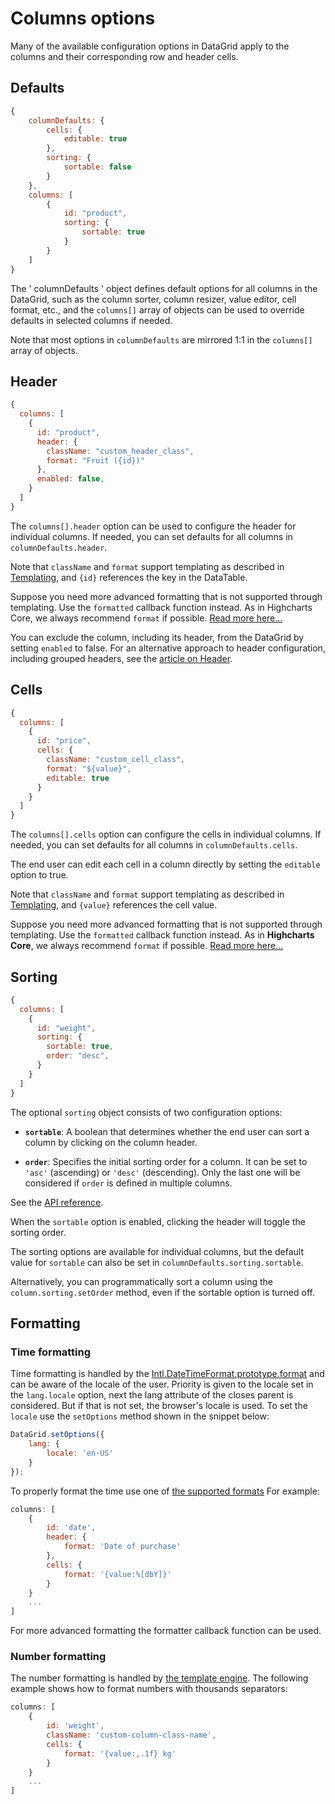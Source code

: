 # Columns options

Many of the available configuration options in DataGrid apply to the columns and their corresponding row and header cells.

## Defaults

```js
{
    columnDefaults: {
        cells: {
            editable: true
        },
        sorting: {
            sortable: false
        }
    },
    columns: [
        {
            id: "product",
            sorting: {
                sortable: true
            }
        }
    ]
}
```

The ' columnDefaults ' object defines default options for all columns in the DataGrid, such as the column sorter, column resizer, value editor, cell format, etc., and the `columns[]` array of objects can be used to override defaults in selected columns if needed.

Note that most options in `columnDefaults` are mirrored 1:1 in the `columns[]` array of objects.

## Header

```js
{
  columns: [
    {
      id: "product",
      header: {
        className: "custom_header_class",
        format: "Fruit ({id})"
      },
      enabled: false,
    }
  ]
}
```

The `columns[].header` option can be used to configure the header for individual columns. If needed, you can set defaults for all columns in `columnDefaults.header`.

Note that `className` and `format` support templating as described in [Templating](https://www.highcharts.com/docs/chart-concepts/templating), and `{id}` references the key in the DataTable.

Suppose you need more advanced formatting that is not supported through templating. Use the `formatted` callback function instead. As in Highcharts Core, we always recommend `format` if possible. [Read more here...](https://www.highcharts.com/docs/chart-concepts/labels-and-string-formatting#formatter-callbacks)

You can exclude the column, including its header, from the DataGrid by setting `enabled` to false. For an alternative approach to header configuration, including grouped headers, see the [article on Header](https://www.highcharts.com/docs/grid/header).

## Cells

```js
{
  columns: [
    {
      id: "price",
      cells: {
        className: "custom_cell_class",
        format: "${value}",
        editable: true
      }
    }
  ]
}
```

The `columns[].cells` option can configure the cells in individual columns. If needed, you can set defaults for all columns in `columnDefaults.cells`.

The end user can edit each cell in a column directly by setting the `editable` option to true.

Note that `className` and `format` support templating as described in [Templating](https://www.highcharts.com/docs/chart-concepts/templating), and `{value}` references the cell value.

Suppose you need more advanced formatting that is not supported through templating. Use the `formatted` callback function instead. As in **Highcharts Core**, we always recommend `format` if possible. [Read more here...](https://www.highcharts.com/docs/chart-concepts/labels-and-string-formatting#formatter-callbacks)

## Sorting

```js
{
  columns: [
    {
      id: "weight",
      sorting: {
        sortable: true,
        order: "desc",
      }
    }
  ]
}
```

The optional `sorting` object consists of two configuration options:

- **`sortable`**: A boolean that determines whether the end user can sort a column by clicking on the column header.

- **`order`**: Specifies the initial sorting order for a column. It can be set to `'asc'` (ascending) or `'desc'` (descending). Only the last one will be considered if `order` is defined in multiple columns.

See the [API reference](https://api.highcharts.com/dashboards/#interfaces/DataGrid_Options.ColumnOptions#sorting).

When the `sortable` option is enabled, clicking the header will toggle the sorting order.

The sorting options are available for individual columns, but the default value for `sortable` can also be set in `columnDefaults.sorting.sortable`.

Alternatively, you can programmatically sort a column using the `column.sorting.setOrder` method, even if the sortable option is turned off.

## Formatting

### Time formatting
Time formatting is handled by the [Intl.DateTimeFormat.prototype.format](https://developer.mozilla.org/en-US/docs/Web/JavaScript/Reference/Global_Objects/Intl/DateTimeFormat/format) and can be aware of the locale of the user.
Priority is given to the locale set in the `lang.locale` option, next the lang attribute of the closes parent is considered. But if that is not set, the browser's locale is used.
To set the `locale` use the `setOptions` method shown in the snippet below:

```js
DataGrid.setOptions({
    lang: {
        locale: 'en-US'
    }
});
```
To properly format the time use one of [the supported formats](https://api.highcharts.com/class-reference/Highcharts.Time#dateFormat)
For example:
```js
columns: [
    {
        id: 'date',
        header: {
            format: 'Date of purchase'
        },
        cells: {
            format: '{value:%[dbY]}'
        }
    }
    ...
]
```

For more advanced formatting the formatter callback function can be used.

### Number formatting

The number formatting is handled by [the template engine](https://www.highcharts.com/docs/chart-concepts/templating). The following example shows how to format numbers with thousands separators:

```js
columns: [
    {
        id: 'weight',
        className: 'custom-column-class-name',
        cells: {
            format: '{value:,.1f} kg'
        }
    }
    ...
]